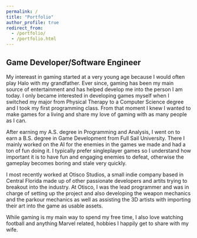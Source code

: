 ```yaml
---
permalink: /
title: "Portfolio"
author_profile: true
redirect_from: 
  - /portfolio/
  - /portfolio.html
---
```


Game Developer/Software Engineer
--------------------------------

My intereast in gaming started at a very young age because I would often play Halo with my grandfather. Ever since, gaming has been my main source of entertainment and has helped develop me into the person I am today. I only became interested in developing games myself when I switched my major from Physical Therapy to a Computer Science degree and I took my first programming class. From that moment I knew I wanted to make games for a living and share my love of gaming with as many people as I can.

After earning my A.S. degree in Programming and Analysis, I went on to earn a B.S. degree in Game Development from Full Sail University. There I mainly worked on the AI for the enemies in the games we made and had a ton of fun doing it. I typically prefer singleplayer games so I understand how important it is to have fun and engaging enemies to defeat, otherwise the gameplay becomes boring and stale very quickly.

I most recently worked at Otisco Studios, a small indie company based in Central Florida made up of other passionate developers and artits trying to breakout into the industry. At Otisco, I was the lead programmer and was in charge of setting up the project and also developing the weapon mechanics and the parkour mechanics as well as assisting the 3D artists with importing their art into the game as usable assets.

While gaming is my main way to spend my free time, I also love watching football and anything Marvel related, hobbies I happily get to share with my wife.
